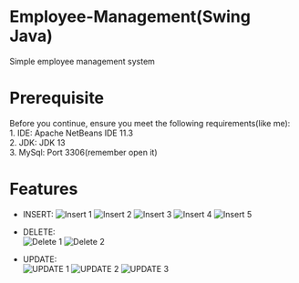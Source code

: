 # Employee-Management(Swing Java)
Simple employee management system

# Prerequisite
Before you continue, ensure you meet the following requirements(like me):  
        1. IDE: Apache NetBeans IDE 11.3  
        2. JDK: JDK 13  
        3. MySql: Port 3306(remember open it)
        
# Features
* INSERT:
        ![Insert 1](https://user-images.githubusercontent.com/48643699/82781942-5c06a600-9e85-11ea-9ed4-bb8565211cfc.jpg)
        ![Insert 2](https://user-images.githubusercontent.com/48643699/82781957-65900e00-9e85-11ea-8eff-902689b60274.jpg)
        ![Insert 3](https://user-images.githubusercontent.com/48643699/82781959-6759d180-9e85-11ea-8aab-8a4e4d68df1a.jpg)
        ![Insert 4](https://user-images.githubusercontent.com/48643699/82781962-688afe80-9e85-11ea-9e22-dd8d9e40ec30.jpg)
        ![Insert 5](https://user-images.githubusercontent.com/48643699/82781967-69bc2b80-9e85-11ea-8eb4-559d5aabce64.jpg)
        
* DELETE:  
        ![Delete 1](https://user-images.githubusercontent.com/48643699/82781969-6aed5880-9e85-11ea-9b19-ea06dcebd9a9.jpg)
        ![Delete 2](https://user-images.githubusercontent.com/48643699/82781971-6c1e8580-9e85-11ea-99d0-d6bcaeae8c8f.jpg)
        
        
* UPDATE:  
        ![UPDATE 1](https://user-images.githubusercontent.com/48643699/82781973-6d4fb280-9e85-11ea-881f-63a932eead7c.jpg)
        ![UPDATE 2](https://user-images.githubusercontent.com/48643699/82781976-6e80df80-9e85-11ea-808b-bf6289a7d3fd.jpg)
        ![UPDATE 3](https://user-images.githubusercontent.com/48643699/82781979-6fb20c80-9e85-11ea-8b37-5e8adfa4b1c7.jpg)

